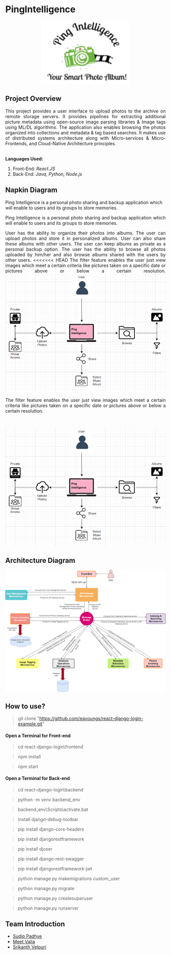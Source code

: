 # PingIntelligence

<p align="center">
  <img width="280" height="200"
  src="Design_Documents/Logo/logo.JPG">
</p>

## Project Overview

<div style="text-align: justify"> This project provides a user interface to upload photos to the archive on remote storage servers. It provides pipelines for extracting additional picture metadata using open-source image parsing libraries & Image tags using ML/DL algorithms. The application also enables browsing the photos organized into collections and metadata & tag based searches. It makes use of distributed systems architecture along with Micro-services & Micro-Frontends, and Cloud-Native Architecture principles.</div></br>

<b>Languages Used:</b>
1. Front-End: <i> React.JS </i>
2. Back-End: <i> Java, Python, Node.js </i>


## Napkin Diagram
Ping Intelligence is a personal photo sharing and backup application which will enable to users and its groups to store memories.

<div style="text-align: justify"> Ping Intelligence is a personal photo sharing and backup application which will enable to users and its groups to store memories.

User has the ability to organize their photos into albums.
The user can upload photos and store it in personalized albums. User can also share these albums with other users.
The user can keep albums as private as a personal backup option.
The user has the ability to browse all photos uploaded by him/her and also browse albums shared with the users by other users.
<<<<<<< HEAD
The filter feature enables the user just view images which meet a certain criteria like pictures taken on a specific date or pictures above or below a certain resolution.
![Napkin](Design_Documents/napkin_diagram.PNG)


The filter feature enables the user just view images which meet a certain criteria like pictures taken on a specific date or pictures above or below a certain resolution.</div></br>

![Napkin](Design_Documents/napkin_diagram.PNG)


## Architecture Diagram
![Architecture](Design_Documents/architecture.png)

## How to use?
> git clone "https://github.com/eayoungs/react-django-login-example.git"

#### Open a Terminal for Front-end

> cd react-django-login\frontend

> npm install

> npm start

#### Open a Terminal for Back-end

> cd react-django-login\backend

> python -m venv backend_env

> backend_env\Scripts\activate.bat

> install django-debug-toolbar

> pip install django-cors-headers

> pip install djangorestframework

> pip install djoser

> pip install django-rest-swagger

> pip install djangorestframework-jwt

> python manage.py makemigrations custom_user

> python manage.py migrate

> python manage.py createsuperuser

> python manage.py runserver



## Team Introduction

- [Sudip Padhye](https://www.linkedin.com/in/sudippadhye/)
- [Meet Valia](https://www.linkedin.com/in/meet-valia)
- [Srikanth Velpuri](https://in.linkedin.com/in/srikanth-velpuri-706314100)
